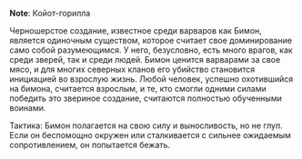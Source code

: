 **Note**: Койот-горилла

Черношерстое создание, известное среди варваров как Бимон, является одиночным существом, которое считает свое доминирование само собой разумеющимся. У него, безусловно, есть много врагов, как среди зверей, так и среди людей. Бимон ценится варварами за свое мясо, и для многих северных кланов его убийство становится инициацией во взрослую жизнь. Любой человек, успешно охотившийся на бимона, считается взрослым, и те, кто смогли одними силами победить это звериное создание, считаются полностью обученными воинами.

Тактика: Бимон полагается на свою силу и выносливость, но не глуп. Если он беспомощно окружен или сталкивается с сильнее ожидаемым сопротивлением, он попытается бежать.


